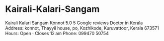 # Kairali-Kalari-Sangam
Kairali Kalari Sangam Konnot 5.0 5 Google reviews  Doctor in Kerala Address: konnot, Thayyil house, po, Kozhikode, Kuruvattoor, Kerala 673571 Hours:  Open ⋅ Closes 12 am Phone: 099470 50754
